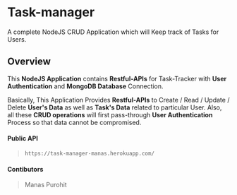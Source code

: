 # Task-manager
A complete NodeJS CRUD Application which will Keep track of Tasks for Users.

## Overview
This **NodeJS Application** contains **Restful-APIs** for Task-Tracker with **User Authentication** and **MongoDB Database** Connection.

Basically, This Application Provides **Restful-APIs** to Create / Read / Update / Delete **User's Data** as well as **Task's Data** related to particular User. Also, all these **CRUD operations** will first pass-through **User Authentication** Process so that data cannot be compromised.

#### Public API
> ```
> https://task-manager-manas.herokuapp.com/
> ```

#### Contibutors
> Manas Purohit
